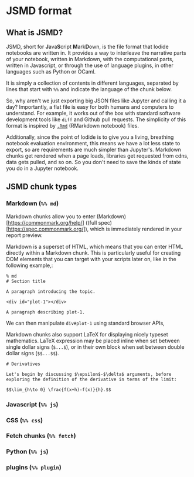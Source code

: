 # JSMD format 

## What is JSMD?

JSMD, short for **J**ava**S**cript **M**ark**D**own, is the file format that
Iodide notebooks are written in. It provides a way to interleave the narrative
parts of your notebook, written in Markdown, with the computational parts, written
in Javascript, or through the use of language plugins, in other languages such
as Python or OCaml.

It is simply a collection of contents in different languages,
separated by lines that start with `%%` and indicate the language of the chunk
below.

So, why aren't we just exporting big JSON files like Jupyter and calling it a
day? Importantly, a flat file is easy for both humans and computers to
understand. For example, it works out of the box with standard software
development tools like ``diff`` and Github pull requests. The simplicity of this
format is inspired by [`.Rmd`](https://rmarkdown.rstudio.com/r_notebooks.html)
(RMarkdown notebook) files.

Additionally, since the point of Iodide is to give you a living, breathing
notebook evaluation environment, this means we have a lot less state to export,
so are requirements are much simpler than Jupyter's. Markdown chunks get
rendered when a page loads, libraries get requested from cdns, data gets pulled,
and so on. So you don't need to save the kinds of state you do in a Jupyter
notebook.

## JSMD chunk types

### Markdown (`%% md`)

Markdown chunks allow you to enter (Markdown)[https://commonmark.org/help/] ((full spec)[https://spec.commonmark.org/]), which is immediately rendered in your report preview.

Markdown is a superset of HTML, which means that you can enter HTML directly within a Markdown chunk. This is particularly useful for creating DOM elements that you can target with your scripts later on, like in the following example,:

```
% md
# Section title

A paragraph introducing the topic.

<div id="plot-1"></div>

A paragraph describing plot-1.
```

We can then manipulate `div#plot-1` using standard browser APIs, 

Markdown chunks also support LaTeX for displaying nicely typeset mathematics. LaTeX expression may be placed inline when set between single dollar signs (`$...$`), or in their own block when set between double dollar signs (`$$...$$`).

```
# Derivatives

Let's begin by discussing $\epsilon$-$\delta$ arguments, before exploring the definition of the derivative in terms of the limit:

$$\lim_{h\to 0} \frac{f(x+h)-f(x)}{h}.$$

```

### Javascript (`%% js`)

### CSS (`%% css`)

### Fetch chunks (`%% fetch`)

### Python (`%% js`)

### plugins (`%% plugin`)




